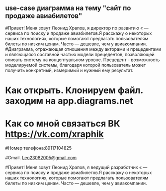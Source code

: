 ## use-case диаграмма на тему "сайт по продаже авиабилетов"
 
#Привет! Меня зовут Леонид Храпов, я директор по развитию « — сервиса по поиску и продаже авиабилетов.Я расскажу о некоторых наших технологиях, которые помогают предлагать пользователям билеты по низким ценам. Часто — дешевле, чем у авиакомпании.
 #Диаграмма, отражающая отношения между акторами и прецедентами и являющаяся составной частью модели прецедентов, позволяющей описать систему на концептуальном уровне. Прецедент - возможность моделируемой системы, благодаря которой пользователь может получить конкретный, измеримый и нужный ему результат.
 # Как открыть. Клонируем файл. заходим на app.diagrams.net 
 
# Как со мной связаться ВК https://vk.com/xraphik 

#Номер телефона:89117104825

#Gmail. Leo23082005@gmail.com



#Привет! Меня зовут Леонид Храпов, я ведущий разработчик  « — сервиса по поиску и продаже авиабилетов.Я расскажу о некоторых наших технологиях, которые помогают предлагать пользователям билеты по низким ценам. Часто — дешевле, чем у авиакомпании.

